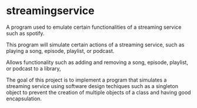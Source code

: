 # streamingservice

A program used to emulate certain functionalities of a streaming service such as spotify.

This program will simulate certain actions of a streaming service, such as playing a song, episode, playlist, or podcast.

Allows functionality such as adding and removing a song, episode, playlist, or podcast to a library, 

The goal of this project is to implement a program that simulates a streaming service using software design techiques such as a singleton object to prevent the creation of multiple objects of a class and having good encapsulation.
